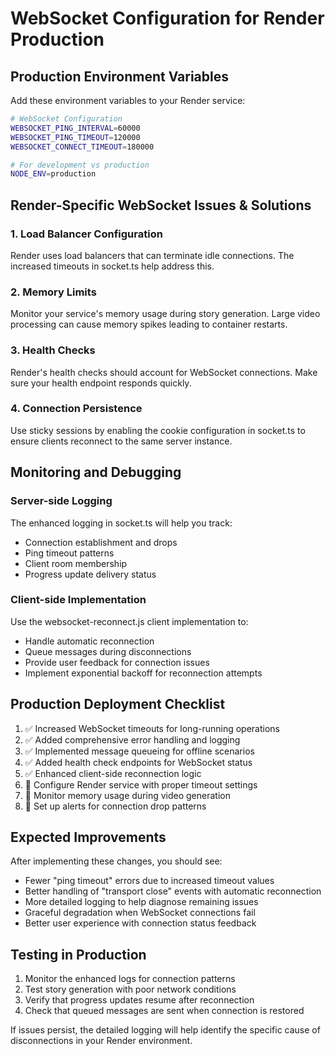 # WebSocket Configuration for Render Production

## Production Environment Variables
Add these environment variables to your Render service:

```bash
# WebSocket Configuration
WEBSOCKET_PING_INTERVAL=60000
WEBSOCKET_PING_TIMEOUT=120000
WEBSOCKET_CONNECT_TIMEOUT=180000

# For development vs production
NODE_ENV=production
```

## Render-Specific WebSocket Issues & Solutions

### 1. Load Balancer Configuration
Render uses load balancers that can terminate idle connections. The increased timeouts in socket.ts help address this.

### 2. Memory Limits
Monitor your service's memory usage during story generation. Large video processing can cause memory spikes leading to container restarts.

### 3. Health Checks
Render's health checks should account for WebSocket connections. Make sure your health endpoint responds quickly.

### 4. Connection Persistence
Use sticky sessions by enabling the cookie configuration in socket.ts to ensure clients reconnect to the same server instance.

## Monitoring and Debugging

### Server-side Logging
The enhanced logging in socket.ts will help you track:
- Connection establishment and drops
- Ping timeout patterns
- Client room membership
- Progress update delivery status

### Client-side Implementation
Use the websocket-reconnect.js client implementation to:
- Handle automatic reconnection
- Queue messages during disconnections
- Provide user feedback for connection issues
- Implement exponential backoff for reconnection attempts

## Production Deployment Checklist

1. ✅ Increased WebSocket timeouts for long-running operations
2. ✅ Added comprehensive error handling and logging
3. ✅ Implemented message queueing for offline scenarios
4. ✅ Added health check endpoints for WebSocket status
5. ✅ Enhanced client-side reconnection logic
6. 🔄 Configure Render service with proper timeout settings
7. 🔄 Monitor memory usage during video generation
8. 🔄 Set up alerts for connection drop patterns

## Expected Improvements

After implementing these changes, you should see:
- Fewer "ping timeout" errors due to increased timeout values
- Better handling of "transport close" events with automatic reconnection
- More detailed logging to help diagnose remaining issues
- Graceful degradation when WebSocket connections fail
- Better user experience with connection status feedback

## Testing in Production

1. Monitor the enhanced logs for connection patterns
2. Test story generation with poor network conditions
3. Verify that progress updates resume after reconnection
4. Check that queued messages are sent when connection is restored

If issues persist, the detailed logging will help identify the specific cause of disconnections in your Render environment.